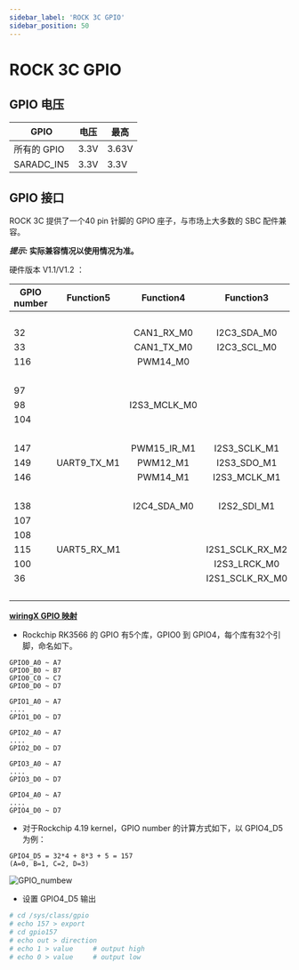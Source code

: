 ```yaml
---
sidebar_label: 'ROCK 3C GPIO'
sidebar_position: 50
---
```


# ROCK 3C GPIO

## GPIO 电压

| GPIO       | 电压 | 最高 |
| ---------- | ------------- | --------- |
| 所有的 GPIO   | 3.3V          | 3.63V     |
| SARADC_IN5 | 3.3V          | 3.3V     |  

## GPIO 接口

ROCK 3C 提供了一个40 pin 针脚的 GPIO 座子，与市场上大多数的 SBC 配件兼容。

**_提示:_ 实际兼容情况以使用情况为准。**

硬件版本 V1.1/V1.2 ：  

|GPIO number| Function5 |  Function4 |  Function3 | Function2 | Function1 | Pin# | Pin# |  Function1  | Function2 |  Function3 |  Function4 | Function5 |GPIO number|
|-----------|-----------|:----------:|:----------:|:---------:|:---------:|:----:|:----:|:-----------:|:---------:|:----------:|:----------:|-----------|-----------|
|           |           |            |            |           | +3.3V     | 1    | 2    | +5.0V       |           |            |            |           |           |
|     32    |           | CAN1_RX_M0 |I2C3_SDA_M0 |UART3_RX_M0| GPIO1_A0  | 3    | 4    | +5.0V       |           |            |            |           |           |
|     33    |           | CAN1_TX_M0 | I2C3_SCL_M0|UART3_TX_M0| GPIO1_A1  | 5    | 6    | GND         |           |            |            |           |           |
|    116    |           | PWM14_M0   |			  |			  | GPIO3_C4  | 7    | 8    | GPIO0_D1    |UART2_TX_M0|            |            |           |     25    |
|           |           |            |            |           | GND       | 9    | 10   | GPIO0_D0    |UART2_RX_M0|			   |		    |           |     24    |
|     97    |           |            |            |           | GPIO3_A1  | 11   | 12   | GPIO3_A3    |			  |			   |		    |I2S3_SCLK_M0|    99    |
|     98    |           |I2S3_MCLK_M0|            |           | GPIO3_A2  | 13   | 14   | GND         |           |            |            |           |           |
|    104    |           |            |            |           | GPIO3_B0  | 15   | 16   | GPIO3_B1    |UART4_RX_M1| PWM8_M0    |            |           |    105    |
|           |           |            |            |           | +3.3V     | 17   | 18   | GPIO3_B2    |UART4_TX_M1| PWM9_M0    |	        |           |    106    |
|    147    |           |PWM15_IR_M1 |I2S3_SCLK_M1|SPI3_MOSI_M1| GPIO4_C3  | 19   | 20   | GND        |           |            |            |           |           |
|    149    |UART9_TX_M1|  PWM12_M1  |I2S3_SDO_M1 |SPI3_MISO_M1| GPIO4_C5  | 21   | 22   | GPIO3_C1   |			  |			   |            |I2S1_SDO2_M2|   113    |
|    146    |           |  PWM14_M1  |I2S3_MCLK_M1|SPI3_CLK_M1| GPIO4_C2  | 23   | 24   | GPIO4_C6    |SPI3_CS0_M1| PWM13_M1   |UART9_RX_M1 |I2S3_SDI_M1 |   150    |
|           |           |            |            |           | GND       | 25   | 26   | NC          |           |            |            |           |           |  
|    138    |           |I2C4_SDA_M0 | I2S2_SDI_M1|           | GPIO4_B2  | 27   | 28   | GPIO4_B3    |			  |			   |I2C4_SCL_M0 |I2S2_SDO_M1|	 139    |
|    107    |           |            |            |           | GPIO3_B3  | 29   | 30   | GND         |           |            |            |           |           | 
|    108    |           |            |            |           | GPIO3_B4  | 31   | 32   | GPIO3_C2    |UART5_TX_M1|			   |		    |I2S1_SDO3_M2|   114    |  
|    115    |UART5_RX_M1|            |I2S1_SCLK_RX_M2|        | GPIO3_C3  | 33   | 34   | GND         |           |            |            |           |           |
|    100    |           |            |I2S3_LRCK_M0|           | GPIO3_A4  | 35   | 36   | GPIO3_A7    |			  |			   |            |           |    103    |
|     36    |           |            |I2S1_SCLK_RX_M0|        | GPIO1_A4  | 37   | 38   | GPIO3_A6    |			  |			   |		    |I2S3_SDI_M0|    102    | 
|           |           |            |            |           | GND       | 39   | 40   | GPIO3_A5    |			  |			   |		    |I2S3_SDO_M0|	101     |


[**wiringX GPIO 映射**](https://github.com/nascs/wiringX/blob/rock3/docs/source/platforms/radxa/rock3c.rst)


- Rockchip RK3566 的 GPIO 有5个库，GPIO0 到 GPIO4，每个库有32个引脚，命名如下。

```
GPIO0_A0 ~ A7 
GPIO0_B0 ~ B7
GPIO0_C0 ~ C7
GPIO0_D0 ~ D7
   
GPIO1_A0 ~ A7
....
GPIO1_D0 ~ D7
```
```
GPIO2_A0 ~ A7
....
GPIO2_D0 ~ D7
```
```
GPIO3_A0 ~ A7
....
GPIO3_D0 ~ D7
```
```
GPIO4_A0 ~ A7
....
GPIO4_D0 ~ D7
```

- 对于Rockchip 4.19 kernel，GPIO number 的计算方式如下，以 GPIO4_D5 为例：

```
GPIO4_D5 = 32*4 + 8*3 + 5 = 157
(A=0, B=1, C=2, D=3)
```

![GPIO_numbew](/img/configuration/gpio-number.webp)

- 设置 GPIO4_D5 输出
```bash
# cd /sys/class/gpio
# echo 157 > export
# cd gpio157
# echo out > direction
# echo 1 > value     # output high
# echo 0 > value     # output low
```